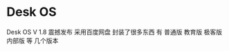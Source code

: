# Desk OS
Desk OS V 1.8 震撼发布
采用百度网盘
封装了很多东西
有
普通版
教育版
极客版 
内部版
等
几个版本

  
   
    
     
      
       
        
         
         
